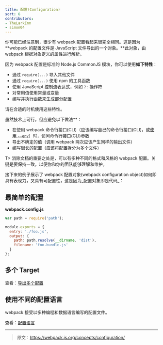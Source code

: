 ```yaml
---
title: 配置(Configuration)
sort: 6
contributors:
- TheLarkInn
- simon04
---
```


你可能已经注意到，很少有 webpack 配置看起来很完全相同。这是因为 **webpack 的配置文件是 JavaScript 文件导出的一个对象。**此对象，由 webpack 根据对象定义的属性进行解析。

因为 webpack 配置是标准的 Node.js CommonJS 模块，你可以使用**如下特性**：

* 通过 `require(...)` 导入其他文件
* 通过 `require(...)` 使用 npm 的工具函数
* 使用 JavaScript 控制流表达式，例如 `?:` 操作符
* 对常用值使用常量或变量
* 编写并执行函数来生成部分配置

请在合适的时机使用这些特性。

虽然技术上可行，但应避免以下做法**：

* 在使用 webpack 命令行接口(CLI)（应该编写自己的命令行接口(CLI)，或[使用 `--env`](/configuration/configuration-types/)）时，访问命令行接口(CLI)参数
* 导出不确定的值（调用 webpack 两次应该产生同样的输出文件）
* 编写很长的配置（应该将配置拆分为多个文件）

T> 消除文档的重要之处是，可以有多种不同的格式和风格的 webpack 配置。关键是要保持一致，以便你和你的团队能够理解和维护。

接下来的例子展示了 webpack 配置对象(webpack configuration object)如何即具有表现力，又具有可配置性，这是因为_配置对象即是代码_：

## 最简单的配置

**webpack.config.js**

```javascript
var path = require('path');

module.exports = {
  entry: './foo.js',
  output: {
    path: path.resolve(__dirname, 'dist'),
    filename: 'foo.bundle.js'
  }
};
```

## 多个 Target

查看：[导出多个配置](/configuration/configuration-types/#exporting-multiple-configurations)

## 使用不同的配置语言

webpack 接受以多种编程和数据语言编写的配置文件。

查看：[配置语言](/configuration/configuration-languages/)

***

> 原文：https://webpack.js.org/concepts/configuration/
